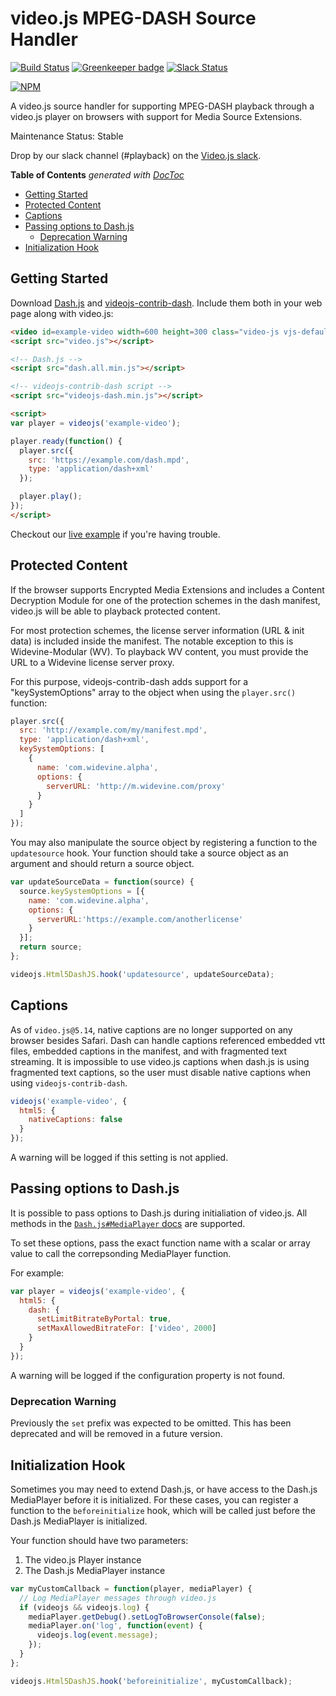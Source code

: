 # video.js MPEG-DASH Source Handler

[![Build Status](https://travis-ci.org/videojs/videojs-contrib-dash.svg?branch=master)](https://travis-ci.org/videojs/videojs-contrib-dash)
[![Greenkeeper badge](https://badges.greenkeeper.io/videojs/videojs-contrib-dash.svg)](https://greenkeeper.io/)
[![Slack Status](http://slack.videojs.com/badge.svg)](http://slack.videojs.com)

[![NPM](https://nodei.co/npm/videojs-contrib-dash.png?downloads=true&downloadRank=true)](https://nodei.co/npm/videojs-contrib-dash/)

A video.js source handler for supporting MPEG-DASH playback through a video.js player on browsers with support for Media Source Extensions.

Maintenance Status: Stable

Drop by our slack channel (#playback) on the [Video.js slack](http://slack.videojs.com).

<!-- START doctoc generated TOC please keep comment here to allow auto update -->
<!-- DON'T EDIT THIS SECTION, INSTEAD RE-RUN doctoc TO UPDATE -->
**Table of Contents**  *generated with [DocToc](https://github.com/thlorenz/doctoc)*

- [Getting Started](#getting-started)
- [Protected Content](#protected-content)
- [Captions](#captions)
- [Passing options to Dash.js](#passing-options-to-dashjs)
  - [Deprecation Warning](#deprecation-warning)
- [Initialization Hook](#initialization-hook)

<!-- END doctoc generated TOC please keep comment here to allow auto update -->

## Getting Started

Download [Dash.js](https://github.com/Dash-Industry-Forum/dash.js/releases) and [videojs-contrib-dash](https://github.com/videojs/videojs-contrib-dash/releases). Include them both in your web page along with video.js:

```html
<video id=example-video width=600 height=300 class="video-js vjs-default-skin" controls></video>
<script src="video.js"></script>

<!-- Dash.js -->
<script src="dash.all.min.js"></script>

<!-- videojs-contrib-dash script -->
<script src="videojs-dash.min.js"></script>

<script>
var player = videojs('example-video');

player.ready(function() {
  player.src({
    src: 'https://example.com/dash.mpd',
    type: 'application/dash+xml'
  });

  player.play();
});
</script>
```

Checkout our [live example](http://videojs.github.io/videojs-contrib-dash/) if you're having trouble.

## Protected Content

If the browser supports Encrypted Media Extensions and includes a Content Decryption Module for one of the protection schemes in the dash manifest, video.js will be able to playback protected content.

For most protection schemes, the license server information (URL &amp; init data) is included inside the manifest. The notable exception to this is Widevine-Modular (WV). To playback WV content, you must provide the URL to a Widevine license server proxy.

For this purpose, videojs-contrib-dash adds support for a "keySystemOptions" array to the object when using the `player.src()` function:

```javascript
player.src({
  src: 'http://example.com/my/manifest.mpd',
  type: 'application/dash+xml',
  keySystemOptions: [
    {
      name: 'com.widevine.alpha',
      options: {
        serverURL: 'http://m.widevine.com/proxy'
      }
    }
  ]
});
```

You may also manipulate the source object by registering a function to the `updatesource` hook. Your function should take a source object as an argument and should return a source object.

```javascript
var updateSourceData = function(source) {
  source.keySystemOptions = [{
    name: 'com.widevine.alpha',
    options: {
      serverURL:'https://example.com/anotherlicense'
    }
  }];
  return source;
};

videojs.Html5DashJS.hook('updatesource', updateSourceData);
```

## Captions

As of `video.js@5.14`, native captions are no longer supported on any browser besides Safari. Dash can handle captions referenced embedded vtt files, embedded captions in the manifest, and with fragmented text streaming. It is impossible to use video.js captions when dash.js is using fragmented text captions, so the user must disable native captions when using `videojs-contrib-dash`.

```javascript
videojs('example-video', {
  html5: {
    nativeCaptions: false
  }
});
```

A warning will be logged if this setting is not applied.

## Passing options to Dash.js

It is possible to pass options to Dash.js during initialiation of video.js. All methods in the [`Dash.js#MediaPlayer` docs](http://cdn.dashjs.org/latest/jsdoc/module-MediaPlayer.html) are supported.

To set these options, pass the exact function name with a scalar or array value to call the correpsonding MediaPlayer function.

For example:

```javascript
var player = videojs('example-video', {
  html5: {
    dash: {
      setLimitBitrateByPortal: true,
      setMaxAllowedBitrateFor: ['video', 2000]
    }
  }
});
```

A warning will be logged if the configuration property is not found.

### Deprecation Warning

Previously the `set` prefix was expected to be omitted. This has been deprecated and will be removed in a future version.

## Initialization Hook

Sometimes you may need to extend Dash.js, or have access to the Dash.js MediaPlayer before it is initialized. For these cases, you can register a function to the `beforeinitialize` hook, which will be called just before the Dash.js MediaPlayer is initialized.

Your function should have two parameters:
 1. The video.js Player instance
 2. The Dash.js MediaPlayer instance

```javascript
var myCustomCallback = function(player, mediaPlayer) {
  // Log MediaPlayer messages through video.js
  if (videojs && videojs.log) {
    mediaPlayer.getDebug().setLogToBrowserConsole(false);
    mediaPlayer.on('log', function(event) {
      videojs.log(event.message);
    });
  }
};

videojs.Html5DashJS.hook('beforeinitialize', myCustomCallback);
```
